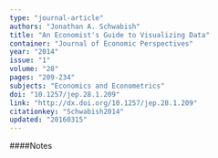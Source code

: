 ```yaml
---
type: "journal-article"
authors: "Jonathan A. Schwabish"
title: "An Economist's Guide to Visualizing Data"
container: "Journal of Economic Perspectives"
year: "2014"
issue: "1"
volume: "28"
pages: "209-234"
subjects: "Economics and Econometrics"
doi: "10.1257/jep.28.1.209"
link: "http://dx.doi.org/10.1257/jep.28.1.209"
citationkey: "Schwabish2014"
updated: "20160315"
---
```


####Notes
